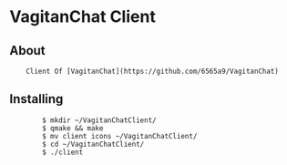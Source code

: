 # VagitanChat Client
## About
        Client Of [VagitanChat](https://github.com/6565a9/VagitanChat)
## Installing
```
        $ mkdir ~/VagitanChatClient/
        $ qmake && make
        $ mv client icons ~/VagitanChatClient/
        $ cd ~/VagitanChatClient/
        $ ./client
```






